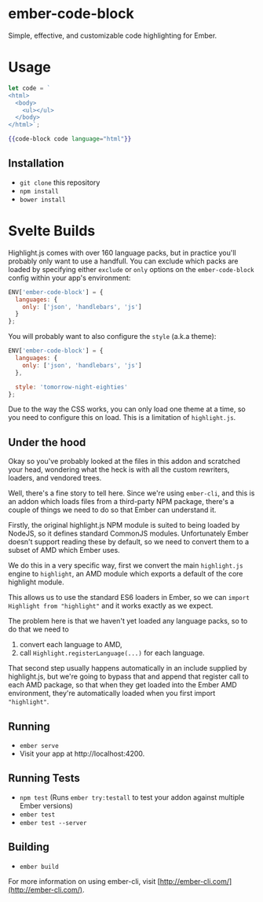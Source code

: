# ember-code-block

Simple, effective, and customizable code highlighting for Ember.

# Usage

```js
let code = `
<html>
  <body>
    <ul></ul>
  </body>
</html>`;
```

```hbs
{{code-block code language="html"}}
```

## Installation

* `git clone` this repository
* `npm install`
* `bower install`

# Svelte Builds

Highlight.js comes with over 160 language packs, but in practice you'll probably
only want to use a handfull. You can exclude which packs are loaded by specifying
either `exclude` or `only` options on the `ember-code-block` config within your
app's environment:

```js
ENV['ember-code-block'] = {
  languages: {
    only: ['json', 'handlebars', 'js']
  }
};
```

You will probably want to also configure the `style` (a.k.a theme):

```js
ENV['ember-code-block'] = {
  languages: {
    only: ['json', 'handlebars', 'js']
  },

  style: 'tomorrow-night-eighties'
};
```

Due to the way the CSS works, you can only load one theme at a time, so you need
to configure this on load. This is a limitation of `highlight.js`.

## Under the hood

Okay so you've probably looked at the files in this addon and scratched your head,
wondering what the heck is with all the custom rewriters, loaders, and vendored
trees. 

Well, there's a fine story to tell here. Since we're using `ember-cli`, and this
is an addon which loads files from a third-party NPM package, there's a couple of 
things we need to do so that Ember can understand it.

Firstly, the original highlight.js NPM module is suited to being loaded by NodeJS,
so it defines standard CommonJS modules. Unfortunately Ember doesn't support reading
these by default, so we need to convert them to a subset of AMD which Ember uses.

We do this in a very specific way, first we convert the main `highlight.js` engine
to `highlight`, an AMD module which exports a default of the core highlight module.

This allows us to use the standard ES6 loaders in Ember, so we can `import Highlight from "highlight"`
and it works exactly as we expect.

The problem here is that we haven't yet loaded any language packs, so to do that 
we need to 

1. convert each language to AMD, 
2. call `Highlight.registerLanguage(...)` for each language.

That second step usually happens automatically in an include supplied by highlight.js,
but we're going to bypass that and append that register call to each AMD package,
so that when they get loaded into the Ember AMD environment, they're automatically
loaded when you first import `"highlight"`.

## Running

* `ember serve`
* Visit your app at http://localhost:4200.

## Running Tests

* `npm test` (Runs `ember try:testall` to test your addon against multiple Ember versions)
* `ember test`
* `ember test --server`

## Building

* `ember build`

For more information on using ember-cli, visit [http://ember-cli.com/](http://ember-cli.com/).
